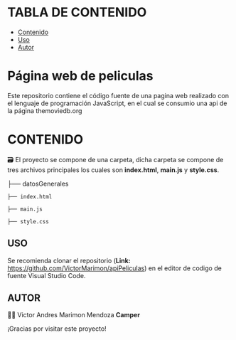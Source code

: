# TABLA DE CONTENIDO

- [Contenido](#CONTENIDO)
- [Uso](#USO)
- [Autor](#AUTOR)


# Página web de peliculas

Este repositorio contiene el código fuente de una pagina web realizado con el lenguaje de programación JavaScript, en el cual se consumio una api de la página themoviedb.org


# CONTENIDO

:card_file_box: El proyecto se compone de una carpeta, dicha carpeta se compone de tres archivos principales los cuales son **index.html**, **main.js** y **style.css**.

├── datosGenerales 

    ├── index.html   
    
    ├── main.js    
    
    ├── style.css



## USO

Se recomienda clonar el repositorio (**Link:** https://github.com/VictorMarimon/apiPeliculas) en el editor de codigo de fuente Visual Studio Code.


## AUTOR

:technologist: Victor Andres Marimon Mendoza **Camper**

¡Gracias por visitar este proyecto!

